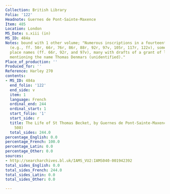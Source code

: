```yaml
---
Collection: British Library
Folia: '122'
Headnote: Guernes de Pont-Sainte-Maxence
Item: 485
Location: London
MS_Date: s.xiii (in)
MS_ID: 484a
Notes: bound with 1 other volume; "Numerous inscriptions in a fourteenth-century hand
  (e.g., ff. 50r, 66r, 76r, 86r, 88r, 92r, 97v, 105r, 117r, 122v), some with Surrey
  place names (ff. 66r, 92r, and 97v), many with drafts of a grant of land and mostly
  mentioning the name Thomas Denmars (unidentified)."
Place_of_production: ''
Produced_for: ''
Reference: Harley 270
contents:
- MS_ID: 484a
  end_folio: '122'
  end_side: v
  item: 1
  language: French
  ordinal_end: 244
  ordinal_start: 1
  start_folio: '1'
  start_side: r
  title: The Life of St Thomas Becket, by Guernes de Pont-Sainte-Maxence (Dean no.
    508)
  total_sides: 244.0
percentage_English: 0.0
percentage_French: 100.0
percentage_Latin: 0.0
percentage_Other: 0.0
sources:
- http://searcharchives.bl.uk/IAMS_VU2:IAMS040-001942392
total_sides_English: 0.0
total_sides_French: 244.0
total_sides_Latin: 0.0
total_sides_Other: 0.0

---
```

